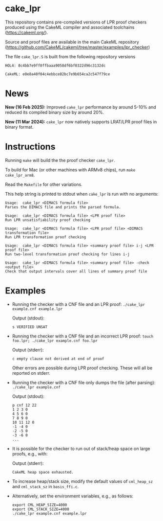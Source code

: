 # cake_lpr
This repository contains pre-compiled versions of LPR proof checkers produced using the CakeML compiler and associated toolchains (https://cakeml.org/).

Source and proof files are available in the main CakeML repository (https://github.com/CakeML/cakeml/tree/master/examples/lpr_checker)

The file `cake_lpr.S` is built from the following repository versions

```
HOL4: 8c4bb7e9ff0ffbaaa9058df6bf0322d96c3132dc

CakeML: e0e8a40f04c4ebbce02bc7e9b654ca2c547f79ce
```

# News

**New (16 Feb 2025):** Improved `cake_lpr` performance by around 5-10% and reduced its compiled binary size by around 20%.

**New (11 Mar 2024):** `cake_lpr` now natively supports LRAT/LPR proof files in binary format.

# Instructions

Running `make` will build the the proof checker `cake_lpr`.

To build for Mac (or other machines with ARMv8 chips), run `make cake_lpr_arm8`.

Read the `Makefile` for other variations.

This help string is printed to stdout when `cake_lpr` is run with no arguments:

```
Usage:  cake_lpr <DIMACS formula file>
Parses the DIMACS file and prints the parsed formula.

Usage:  cake_lpr <DIMACS formula file> <LPR proof file>
Run LPR unsatisfiability proof checking

Usage:  cake_lpr <DIMACS formula file> <LPR proof file> <DIMACS transformation file>
Run LPR transformation proof checking

Usage:  cake_lpr <DIMACS formula file> <summary proof file> i-j <LPR proof file>
Run two-level transformation proof checking for lines i-j

Usage:  cake_lpr <DIMACS formula file> <summary proof file> -check <output file>
Check that output intervals cover all lines of summary proof file

```

# Examples

- Running the checker with a CNF file and an LPR proof: `./cake_lpr example.cnf example.lpr`

  Output (stdout):
  ```
  s VERIFIED UNSAT
  ```


- Running the checker with a CNF file and an incorrect LPR proof: `touch foo.lpr; ./cake_lpr example.cnf foo.lpr`


  Output (stderr):
  ```
  c empty clause not derived at end of proof
  ```
  
  Other errors are possible during LPR proof checking. These will all be reported on stderr.


- Running the checker with a CNF file only dumps the file (after parsing): `./cake_lpr example.cnf`

  Output (stdout):
  ```
  p cnf 12 22
  1 2 3 0
  4 5 6 0
  7 8 9 0
  10 11 12 0
  -1 -4 0
  -2 -5 0
  -3 -6 0
  ...
  ```

- It is possible for the checker to run out of stack/heap space on large proofs, e.g., with:

  Output (stderr):
  ```
  CakeML heap space exhausted.
  ```

- To increase heap/stack size, modify the default values of `cml_heap_sz` and `cml_stack_sz` in `basis_ffi.c`.

- Alternatively, set the environment variables, e.g., as follows:

  ```
  export CML_HEAP_SIZE=4000
  export CML_STACK_SIZE=4000
  ./cake_lpr example.cnf example.lpr
  ```
